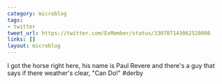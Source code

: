 ```yaml
---
category: microblog
tags:
- twitter
tweet_url: https://twitter.com/ExMember/status/330787143062528000
links: []
layout: microblog
---
```

I got the horse right here, his name is Paul Revere and there's a guy that says if there weather's clear, "Can Do!" #derby
